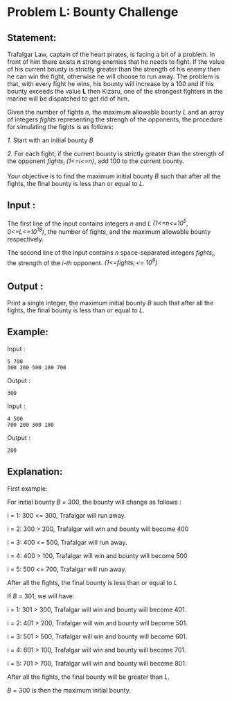 # Problem L: Bounty Challenge

## Statement:

Trafalgar Law, captain of the heart pirates, is facing a bit of a problem. In front of him there exists **n** strong enemies that he needs to fight. If the value of his current bounty is strictly greater than the strength of his enemy then he can win the fight, otherwise he will choose to run away. 
The problem is that, with every fight he wins, his bounty will increase by a 100 and if his bounty exceeds the value **L** then Kizaru, one of the strongest fighters in the marine will be dispatched to get rid of him.

Given the number of fights *n*, the maximum allowable bounty *L* and an array of integers *fights* representing the strengh of the opponents, the procedure for simulating the fights is as follows:

*1.* Start with an initial bounty *B*

*2.* For each fight; if the current bounty is strictly greater than the strength of the opponent *fights<sub>i</sub>*  *(1<=i<=n)*, add 100 to the current bounty.

Your objective is to find the maximum initial bounty *B* such that after all the fights, the final bounty is less than or equal to *L*.


## Input :

The first line of the input contains integers *n* and *L* *(1<=n<=10<sup>5</sup>, 0<=L<=10<sup>18</sup>)*, the number of fights, and the maximum allowable bounty respectively.

The second line of the input contains *n* space-separated integers *fights<sub>i</sub>*, the strength of the *i-th* opponent.   *(1<=fights<sub>i</sub> <= 10<sup>9</sup>)*

## Output :
Print a single integer, the maximum initial bounty *B* such that after all the fights, the final bounty is less than or equal to *L*.


## Example:
Input :  

```
5 700
300 200 500 100 700
```

Output :  

```
300 
```

Input :  

```
4 500
700 200 300 100
```

Output :  

```
200
```

## Explanation:
First example:

For initial bounty *B* = 300, the bounty will change as follows : 

i = 1: 300 <= 300, Trafalgar will run away.

i = 2: 300 > 200, Trafalgar will win and bounty will become 400

i = 3: 400 <= 500, Trafalgar will run away.

i = 4: 400 > 100, Trafalgar will win and bounty will become 500

i = 5: 500 <= 700, Trafalgar will run away.

After all the fights, the final bounty is less than or equal to *L*

If *B* = 301, we will have:

i = 1: 301 > 300, Trafalgar will win and bounty will become 401.

i = 2: 401 > 200, Trafalgar will win and bounty will become 501.

i = 3: 501 > 500, Trafalgar will win and bounty will become 601.

i = 4: 601 > 100, Trafalgar will win and bounty will become 701.

i = 5: 701 > 700, Trafalgar will win and bounty will become 801.

After all the fights, the final bounty will be greater than *L*.

*B* = 300 is then the maximum initial bounty.
